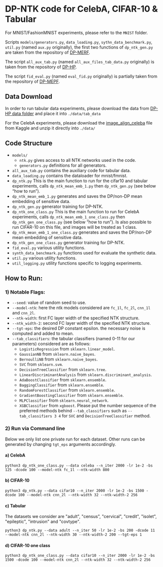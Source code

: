 # DP-NTK code for CelebA, CIFAR-10 & Tabular
For MNIST/FashionMNIST experiments, please refer to the `MNIST` folder.

Scripts `models/generators.py`, `data_loading.py`, `sythn_data_benchmark.py`, `util.py` (named `aux.py` originally),
the first two functions of `dp_ntk_gen.py` are taken from the repository of [DP-MERF](https://github.com/frhrdr/dp-merf/tree/main/code_balanced).

The script `all_aux_tab.py` (named `all_aux_files_tab_data.py` originally) is taken from the repository of [DP-HP](https://github.com/ParkLabML/DP-HP/tree/master/dp_mehp).

The script `fid_eval.py` (named `eval_fid.py` originally) is partially taken from the repository of [DP-MEPF](https://anonymous.4open.science/r/dp-gfmn/code/eval_fid.py).

## Data Download
In order to run tabular data experiments, please download the data from [DP-HP data folder](https://github.com/ParkLabML/DP-HP/tree/master/data) and place it into `./data/tab_data`

For the CelebA experiments, please download the [image_align_celeba](https://www.kaggle.com/datasets/jessicali9530/celeba-dataset?select=img_align_celeba) file from Kaggle and unzip it directly into `./data/`


## Code Structure
- `models/`
  - `ntk.py` gives access to all NTK networks used in the code.
  - `generators.py` definitions for all generators.
- `all_aux_tab.py` contains the auxiliary code for tabular data.
- `data_loading.py` contains the dataloader for mnist/fmnist.
- `dp_ntk.py` This is the main function to run for the cifar10 and tabular experiments, calls `dp_ntk_mean_emb_1.py` then `dp_ntk_gen.py` (see below “how to run”).
- `dp_ntk_mean_emb_1.py` generates and saves the DP/non-DP mean embedding of sensitive data.
- `dp_ntk_gen.py` generator training for DP-NTK.
- `dp_ntk_one_class.py` This is the main function to run for CelebA experiments, calls `dp_ntk_mean_emb_1_one_class.py` then `dp_ntk_gen_one_class.py` (see below “how to run”). Is also possible to run CIFAR-10 on this file, and images will be treated as 1 class.
- `dp_ntk_mean_emb_1_one_class.py` generates and saves the DP/non-DP mean embedding of sensitive data.
- `dp_ntk_gen_one_class.py` generator training for DP-NTK.
- `fid_eval.py` various utility functions.
- `synth_data_benchmark.py` functions used for evaluate the synthetic data.
- `util.py` various utility functions.
- `util_logging.py` utility functions specific to logging experiments.


## How to Run:

### 1) Notable Flags:
- `--seed`: value of random seed to use. 
- `--model-ntk`: here the ntk models considered are `fc_1l`, `fc_2l`, `cnn_1l` and `cnn_2l`.
- `--ntk-width`: first FC layer width of the specified NTK structure.
- `--ntk_width-2`: second FC layer width of the specified NTK structure.
- `--tgt-eps`: the desired DP constant epsilon. the necessary noise is computed and added to mean.
- `--tab_classifiers`: the tabular classifiers (named 0-11 for our parameters) considered are as follows:
  - `LogisticRegression` from `sklearn.linear_model`.
  - `GaussianNB` from `sklearn.naive_bayes`.
  - `BernoulliNB` from `sklearn.naive_bayes`.
  - `SVC` from `sklearn.svm`.
  - `DecisionTreeClassifier` from `sklearn.tree`.
  - `LinearDiscriminantAnalysis` from `sklearn.discriminant_analysis`.
  - `AdaBoostClassifier` from `sklearn.ensemble`.
  - `BaggingClassifier` from `sklearn.ensemble`.
  - `RandomForestClassifier` from `sklearn.ensemble`.
  - `GradientBoostingClassifier` from `sklearn.ensemble`.
  - `MLPClassifier` from `sklearn.neural_network`.
  - `XGBClassifier` from `xgboost`.
  Please put the number sequence of the preferred methods behind `--tab_classifiers` such as `--tab_classifiers 3 4`
  for `SVC` and `DecisionTreeClassifier` method.

### 2) Run via Command line

Below we only list one private run for each dataset. Other runs can be generated by changing `tgt_eps` arguments accordingly.

#### a) CelebA

`python3 dp_ntk_one_class.py --data celeba --n_iter 2000 -lr 1e-2 -bs 125 -dcode 100 --model-ntk fc_1l --ntk-width 800`

#### b) CIFAR-10

`python3 dp_ntk.py --data cifar10 --n_iter 2000 -lr 1e-2 -bs 1500 -dcode 100 --model-ntk cnn_2l --ntk-width 32 --ntk-width-2 256`

#### c) Tabular
The datasets we consider are "adult", "census", "cervical", "credit", "isolet", "epileptic", "intrusion" and "covtype".

`python3 dp_ntk.py --data adult --n_iter 50 -lr 1e-2 -bs 200 -dcode 11 --model-ntk cnn_2l --ntk-width 30 --ntk-width-2 200 --tgt-eps 1`

#### d) CIFAR-10 one class

`python3 dp_ntk_one_class.py --data cifar10 --n_iter 2000 -lr 1e-2 -bs 1500 -dcode 100 --model-ntk cnn_2l --ntk-width 32 --ntk-width-2 256`
